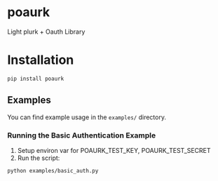 # poaurk

Light plurk + Oauth Library

# Installation

```
pip install poaurk
```

## Examples

You can find example usage in the `examples/` directory.

### Running the Basic Authentication Example

1. Setup environ var for POAURK_TEST_KEY, POAURK_TEST_SECRET
2. Run the script:

```bash
python examples/basic_auth.py
```
